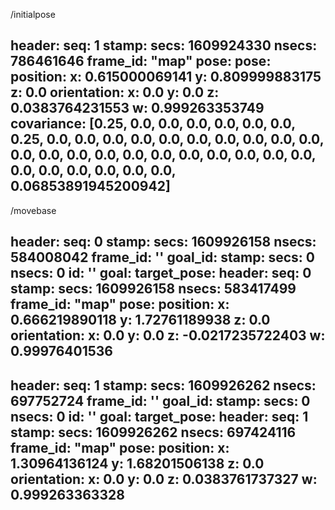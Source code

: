 /initialpose

header: 
  seq: 1
  stamp: 
    secs: 1609924330
    nsecs: 786461646
  frame_id: "map"
pose: 
  pose: 
    position: 
      x: 0.615000069141
      y: 0.809999883175
      z: 0.0
    orientation: 
      x: 0.0
      y: 0.0
      z: 0.0383764231553
      w: 0.999263353749
  covariance: [0.25, 0.0, 0.0, 0.0, 0.0, 0.0, 0.0, 0.25, 0.0, 0.0, 0.0, 0.0, 0.0, 0.0, 0.0, 0.0, 0.0, 0.0, 0.0, 0.0, 0.0, 0.0, 0.0, 0.0, 0.0, 0.0, 0.0, 0.0, 0.0, 0.0, 0.0, 0.0, 0.0, 0.0, 0.0, 0.06853891945200942]
---


/movebase

header: 
  seq: 0
  stamp: 
    secs: 1609926158
    nsecs: 584008042
  frame_id: ''
goal_id: 
  stamp: 
    secs: 0
    nsecs:         0
  id: ''
goal: 
  target_pose: 
    header: 
      seq: 0
      stamp: 
        secs: 1609926158
        nsecs: 583417499
      frame_id: "map"
    pose: 
      position: 
        x: 0.666219890118
        y: 1.72761189938
        z: 0.0
      orientation: 
        x: 0.0
        y: 0.0
        z: -0.0217235722403
        w: 0.99976401536
---

header: 
  seq: 1
  stamp: 
    secs: 1609926262
    nsecs: 697752724
  frame_id: ''
goal_id: 
  stamp: 
    secs: 0
    nsecs:         0
  id: ''
goal: 
  target_pose: 
    header: 
      seq: 1
      stamp: 
        secs: 1609926262
        nsecs: 697424116
      frame_id: "map"
    pose: 
      position: 
        x: 1.30964136124
        y: 1.68201506138
        z: 0.0
      orientation: 
        x: 0.0
        y: 0.0
        z: 0.0383761737327
        w: 0.999263363328
---

